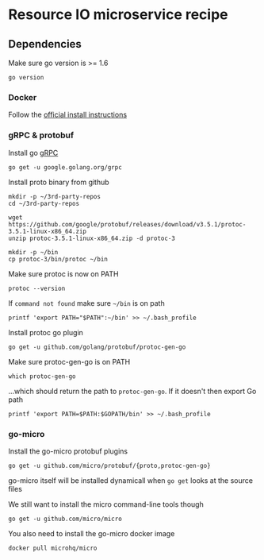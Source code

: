 # Resource IO microservice recipe

## Dependencies

Make sure go version is >= 1.6
```
go version
```

### Docker

Follow the [official install instructions](https://docs.docker.com/install/)

### gRPC & protobuf

Install go [gRPC](https://grpc.io/docs/quickstart/go.html)

```
go get -u google.golang.org/grpc
```

Install proto binary from github
```
mkdir -p ~/3rd-party-repos 
cd ~/3rd-party-repos

wget https://github.com/google/protobuf/releases/download/v3.5.1/protoc-3.5.1-linux-x86_64.zip
unzip protoc-3.5.1-linux-x86_64.zip -d protoc-3

mkdir -p ~/bin 
cp protoc-3/bin/protoc ~/bin
```

Make sure protoc is now on PATH
```
protoc --version
```


If `command not found` make sure `~/bin` is on path
```
printf 'export PATH="$PATH":~/bin' >> ~/.bash_profile
```

Install protoc go plugin
```
go get -u github.com/golang/protobuf/protoc-gen-go
```

Make sure protoc-gen-go is on PATH
```
which protoc-gen-go
```
...which should return the path to `protoc-gen-go`. If it doesn't then export Go path

```
printf 'export PATH=$PATH:$GOPATH/bin' >> ~/.bash_profile
```

### go-micro

Install the go-micro protobuf plugins

```
go get -u github.com/micro/protobuf/{proto,protoc-gen-go}
```

go-micro itself will be installed dynamicall when `go get` looks at the source files

We still want to install the micro command-line tools though

```
go get -u github.com/micro/micro
```

You also need to install the go-micro docker image

```
docker pull microhq/micro
```



